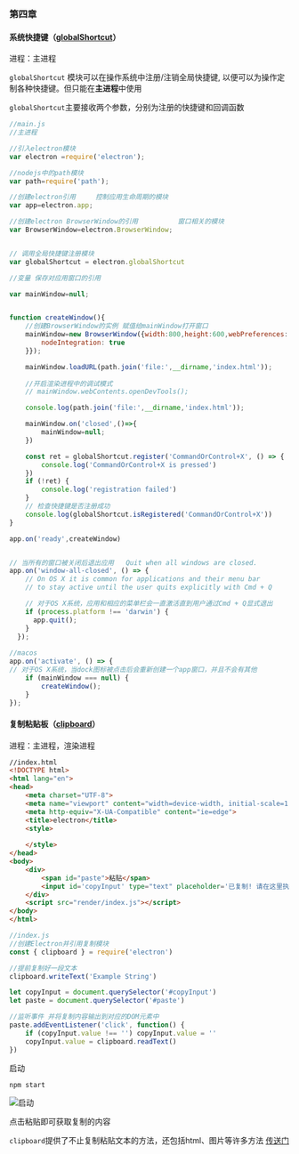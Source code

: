 ### 第四章

#### 系统快捷键（[globalShortcut](https://electronjs.org/docs/api/global-shortcut#%E7%B3%BB%E7%BB%9F%E5%BF%AB%E6%8D%B7%E9%94%AE)）

进程：主进程

`globalShortcut` 模块可以在操作系统中注册/注销全局快捷键, 以便可以为操作定制各种快捷键。但只能在**主进程**中使用

`globalShortcut`主要接收两个参数，分别为注册的快捷键和回调函数

```javascript
//main.js
//主进程

//引入electron模块
var electron =require('electron');

//nodejs中的path模块
var path=require('path');

//创建electron引用     控制应用生命周期的模块
var app=electron.app;     

//创建electron BrowserWindow的引用          窗口相关的模块
var BrowserWindow=electron.BrowserWindow;


// 调用全局快捷键注册模块
var globalShortcut = electron.globalShortcut

//变量 保存对应用窗口的引用

var mainWindow=null;


function createWindow(){
    //创建BrowserWindow的实例 赋值给mainWindow打开窗口   
    mainWindow=new BrowserWindow({width:800,height:600,webPreferences: {
        nodeIntegration: true
    }}); 

    mainWindow.loadURL(path.join('file:',__dirname,'index.html'));
    
    //开启渲染进程中的调试模式
    // mainWindow.webContents.openDevTools();

    console.log(path.join('file:',__dirname,'index.html'));

    mainWindow.on('closed',()=>{
        mainWindow=null;
    })    

    const ret = globalShortcut.register('CommandOrControl+X', () => {
        console.log('CommandOrControl+X is pressed')
    })
    if (!ret) {
        console.log('registration failed')
    }
    // 检查快捷键是否注册成功
    console.log(globalShortcut.isRegistered('CommandOrControl+X'))
}

app.on('ready',createWindow)


// 当所有的窗口被关闭后退出应用   Quit when all windows are closed.
app.on('window-all-closed', () => {
    // On OS X it is common for applications and their menu bar
    // to stay active until the user quits explicitly with Cmd + Q

    // 对于OS X系统，应用和相应的菜单栏会一直激活直到用户通过Cmd + Q显式退出
    if (process.platform !== 'darwin') {
      app.quit();
    }
  });
  
//macos
app.on('activate', () => {
// 对于OS X系统，当dock图标被点击后会重新创建一个app窗口，并且不会有其他
    if (mainWindow === null) {
        createWindow();
    }
});
```



#### 复制粘贴板（[clipboard](https://electronjs.org/docs/api/clipboard#%E5%89%AA%E8%B4%B4%E6%9D%BF)）

进程：主进程，渲染进程

```html
//index.html
<!DOCTYPE html>
<html lang="en">
<head>
    <meta charset="UTF-8">
    <meta name="viewport" content="width=device-width, initial-scale=1.0">
    <meta http-equiv="X-UA-Compatible" content="ie=edge">
    <title>electron</title>
    <style>
    
    </style>
</head>
<body>
    <div>
        <span id="paste">粘贴</span>
        <input id='copyInput' type="text" placeholder='已复制! 请在这里执行粘贴'>
    </div>
    <script src="render/index.js"></script>
</body>
</html>
```

```javascript
//index.js
//创建Electron并引用复制模块
const { clipboard } = require('electron')

//提前复制好一段文本
clipboard.writeText('Example String')

let copyInput = document.querySelector('#copyInput')
let paste = document.querySelector('#paste')

//监听事件 并将复制内容输出到对应的DOM元素中
paste.addEventListener('click', function() {
    if (copyInput.value !== '') copyInput.value = ''
    copyInput.value = clipboard.readText()
})
```

启动

```shell
npm start
```

![启动](https://s2.ax1x.com/2019/05/27/VZlTY9.png)

点击粘贴即可获取复制的内容

`clipboard`提供了不止复制粘贴文本的方法，还包括html、图片等许多方法
[传送门](https://electronjs.org/docs/api/clipboard)
